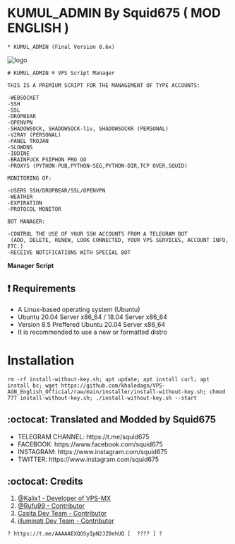 # KUMUL_ADMIN By Squid675 ( MOD ENGLISH )
```
* KUMUL_ADMIN (Final Version 8.6x)
```
![logo](https://raw.githubusercontent.com/khaledagn/VPS-AGN_English_Official/main/VPS-AGN.png)

```
# KUMUL_ADMIN ® VPS Script Manager

THIS IS A PREMIUM SCRIPT FOR THE MANAGEMENT OF TYPE ACCOUNTS:

-WEBSOCKET
-SSH
-SSL
-DROPBEAR
-OPENVPN
-SHADOWSOCK, SHADOWSOCK-liv, SHADOWSOCKR (PERSONAL)
-V2RAY (PERSONAL)
-PANEL TROJAN
-SLOWDNS
-IODINE
-BRAINFUCK PSIPHON PRO GO
-PROXYS (PYTHON-PUB,PYTHON-SEG,PYTHON-DIR,TCP OVER,SQUID)

MONITORING OF:

-USERS SSH/DROPBEAR/SSL/OPENVPN
-WEATHER
-EXPIRATION
-PROTOCOL MONITOR

BOT MANAGER:

-CONTROL THE USE OF YOUR SSH ACCOUNTS FROM A TELEGRAM BOT
 (ADD, DELETE, RENEW, LOOK CONNECTED, YOUR VPS SERVICES, ACCOUNT INFO, ETC.)
-RECEIVE NOTIFICATIONS WITH SPECIAL BOT
```

**Manager Script**

## :heavy_exclamation_mark: Requirements

* A Linux-based operating system (Ubuntu) 
* Ubuntu 20.04 Server x86_64 / 18.04 Server x86_64
* Version 8.5 Preffered Ubuntu 20.04 Server x86_64
* It is recommended to use a new or formatted distro

# Installation
```
rm -rf install-without-key.sh; apt update; apt install curl; apt install bc; wget https://github.com/khaledagn/VPS-AGN_English_Official/raw/main/installer/install-without-key.sh; chmod 777 install-without-key.sh; ./install-without-key.sh --start

```


## :octocat: Translated and Modded by Squid675
<ul>
 <li>TELEGRAM CHANNEL: https://t.me/squid675</li>
 <li>FACEBOOK: https://www.facebook.com/squid675</li>
 <li>INSTAGRAM: https://www.instagram.com/squid675</li>
 <li>TWITTER: https://www.instagram.com/squid675</li>
 
 </ul>
 

## :octocat: Credits

1. [@Kalix1 - Developer of VPS-MX](https://github.com/VPS-MX)
2. [@Rufu99 - Contributor](https://github.com/rudi9999)
3. [Casita Dev Team - Contributor](https://github.com/lacasitamx)
4. [illuminati Dev Team - Contributor](https://github.com/AAAAAEXQOSyIpN2JZ0ehUQ) 

```
? https://t.me/AAAAAEXQOSyIpN2JZ0ehUQ [  ???? ] ?










